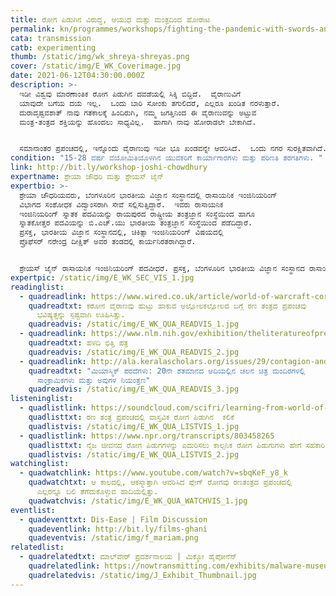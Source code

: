 ```yaml
---
title: ರೋಗ ಪಿಡುಗಿನ ವಿರುದ್ಧ, ಆಯುಧ ಮತ್ತು ಮಂತ್ರದಿಂದ ಹೋರಾಟ
permalink: kn/programmes/workshops/fighting-the-pandemic-with-swords-and-magic/
cata: transmission
catb: experimenting
thumb: /static/img/wk_shreya-shreyas.png
cover: /static/img/E_WK_Coverimage.jpg
date: 2021-06-12T04:30:00.000Z
description: >-
  ಇಡೀ ವಿಶ್ವವು ಮಾರಣಾಂತಿಕ ರೋಗ ಪಿಡುಗಿನ ದವಡೆಯಲ್ಲಿ ಸಿಕ್ಕಿ ಬಿದ್ದಿದೆ.  ವೈರಾಣುವಿಗೆ
  ಯಾವುದೇ ಬಗೆಯ ದಯೆ ಇಲ್ಲ.  ಒಂದು ಬಾರಿ ಸೋಂಕು ತಗುಲಿದರೆ, ಎಲ್ಲರೂ ಖಂಡಿತ ನರಳುತ್ತಾರೆ. 
  ದುರಾದೃಷ್ಟವಶಾತ್‌ ನಾವು ಗತಕಾಲಕ್ಕೆ ಹಿಂದಿರುಗಿ, ನಮ್ಮ ಜಗತ್ತಿನಿಂದ ಈ ವೈರಾಣುವನ್ನು ಅಟ್ಟುವ
  ಮಂತ್ರ-ತಂತ್ರದ ಶಕ್ತಿಯನ್ನು ಹೊಂದಲು ಸಾಧ್ಯವಿಲ್ಲ.  ಹಾಗಾಗಿ ನಾವು ಹೋರಾಡಲೇ ಬೇಕಾಗಿದೆ.  


  ಸಮಾನಾಂತರ ಪ್ರಪಂಚದಲ್ಲಿ, ಇನ್ನೊಂದು ವೈರಾಣುವು ಇಡೀ ಭೂ ಖಂಡವನ್ನೇ ಆವರಿಸಿದೆ.  ಒಂದು ನಗರ ಸುರಕ್ಷಿತವಾಗಿದೆ.  ಆದರೆ ಇದರ ಬಗೆಗೆ ಗಮನ ಹರಿಸದೇ ಇದ್ದರೆ, ಈ ಸುರಕ್ಷತೆ ಹೆಚ್ಚು ಕಾಲ ಉಳಿಯಲಾರದು.  ನೀವು ನಿಮ್ಮನ್ನು ರಕ್ಷಿಸಿಕೊಂಡು ವ್ಯಾಪನವನ್ನು ತಡೆಯಬೇಕು.  ನಿಮ್ಮ ಬತ್ತಳಿಕೆಯಲ್ಲಿ , ರೋಗ ಪಿಡುಗಿನ ವಿರುದ್ಧ ಹೋರಾಡುವ ತಂತ್ರಗಳು ಲಭ್ಯವಾಗಿವೆ. ಸೋಂಕು ಸಂಪರ್ಕಗಳ ಸುಳಿವು, ಪರೀಕ್ಷೆ ಮತ್ತು ಪ್ರತ್ಯೇಕವಾಗಿರಿಸುವುದೇ, ಮೂಲ ತಂತ್ರಗಳು. ಈ ವಾಸ್ತವ ರೋಗ ಪಿಡುಗಿನ ವಿರುದ್ಧ ಹೋರಾಡಲು ಸೋಂಕು ರೋಗ ಶಾಸ್ತ್ರದ ಪರಿಕಲ್ಪನೆಗಳನ್ನು ಅನ್ವೇಷಿಸಿ.  ನಿಮ್ಮ ಆಯುಧಗಳನ್ನು ಸೂಕ್ತವಾಗಿ ಆರಿಸಿಕೊಳ್ಳಿ.  ನಗರದ ಭವಿಷ್ಯವು ನಿಮ್ಮ ನಿರ್ಣಯವನ್ನು ಅವಲಂಬಿಸಿದೆ.
condition: "15-28 ವರ್ಷ ವಯೋಮಿತಿಯೊಳಗಿನ ಯುವಕರಿಗೆ ಕಾರ್ಯಾಗಾರಗಳು ಮತ್ತು ಪರಿಣತಿ ತರಗತಿಗಳು. "
link: http://bit.ly/workshop-joshi-chowdhury
expertname: ಶ್ರೇಯಾ ಚೌಧರಿ ಮತ್ತು ಶ್ರೇಯಸ್‌ ಜೈನ್‌
expertbio: >-
  ಶ್ರೇಯಾ ಚೌಧರಿಯವರು, ಬೆಂಗಳೂರಿನ ಭಾರತೀಯ ವಿಜ್ಞಾನ ಸಂಸ್ಥಾನದಲ್ಲಿ ರಾಸಾಯನಿಕ ಇಂಜಿನಿಯರಿಂಗ್‌
  ವಿಭಾಗದ ಸಂಶೋಧಕ ವಿದ್ವಾಂಸರಾಗಿ ಸೇವೆ ಸಲ್ಲಿಸುತ್ತಿದ್ದಾರೆ.  ಇವರು ರಾಸಾಯನಿಕ
  ಇಂಜಿನಿಯರಿಂಗ್‌ ಸ್ನಾತಕ ಪದವಿಯನ್ನು ರಾಯಪುರದ ರಾಷ್ಟ್ರೀಯ ತಂತ್ರಜ್ಞಾನ ಸಂಸ್ಥೆಯಿಂದ ಹಾಗೂ
  ಸ್ನಾತಕೋತ್ತರ ಪದವಿಯನ್ನು ಬಿ.ಎಚ್.ಯು ಭಾರತೀಯ ತಂತ್ರಜ್ಞಾನ ಸಂಸ್ಥೆಯಿಂದ ಪಡೆದಿದ್ದಾರೆ. 
  ಪ್ರಸಕ್ತ, ಭಾರತೀಯ ವಿಜ್ಞಾನ ಸಂಸ್ಥಾನದಲ್ಲಿ, ಚಿಕಿತ್ಸಾ ಇಂಜಿನಿಯರಿಂಗ್‌ ವಿಷಯದಲ್ಲಿ
  ಪ್ರೊಫೆಸರ್‌ ನರೇಂದ್ರ ದೀಕ್ಷಿತ್‌ ಅವರ ತಂಡದಲ್ಲಿ ಕಾರ್ಯನಿರತರಾಗಿದ್ದಾರೆ.


  ಶ್ರೇಯಸ್‌ ಜೈನ್‌ ರಾಸಾಯನಿಕ ಇಂಜಿನಿಯರಿಂಗ್‌ ಪದವೀಧರೆ. ಪ್ರಸಕ್ತ, ಬೆಂಗಳೂರಿನ ಭಾರತೀಯ ವಿಜ್ಞಾನ ಸಂಸ್ಥಾನದ ರಾಸಾಯನಿಕ ಇಂಜಿನಿಯರಿಂಗ್‌ ವಿಭಾಗದಲ್ಲಿ, ಸಂಗಣನ ಜೀವಜ್ಞಾನದ ವಿಷಯದಲ್ಲಿ ಪಿ.ಎಚ್.ಡಿ ಅಧ್ಯಯನ ಮಾಡುತ್ತಿದ್ದಾರೆ
expertpic: /static/img/E_WK_SEC_VIS_1.jpg
readinglist:
  - quadreadlink: https://www.wired.co.uk/article/world-of-warcraft-coronavirus-corrupted-blood
    quadreadtxt: ಕರೋನ ವೈರಾಣವು ಹುಟ್ಟು ಹಾಕುವ ಅಲ್ಲೋಲಕಲ್ಲೋಲದ ಬಗ್ಗೆ ರಣ ತಂತ್ರದ ಪ್ರಪಂಚವು
      ಭವಿಷ್ಯತ್ತನ್ನು ಸ್ಪಷ್ಟವಾಗಿ ಊಹಿಸಿತ್ತು.
    quadreadvis: /static/img/E_WK_QUA_READVIS_1.jpg
  - quadreadlink: https://www.nlm.nih.gov/exhibition/theliteratureofprescription/exhibitionAssets/digitalDocs/The-Yellow-Wall-Paper.pdf
    quadreadtxt: ಹಳದಿ ಭಿತ್ತಿ ಪತ್ರ
    quadreadvis: /static/img/E_WK_QUA_READVIS_2.jpg
  - quadreadlink: http://ala.keralascholars.org/issues/29/contagion-and-control-in-cinema-halls/
    quadreadtxt: "ಮಿಯಾಸ್ಮಿಕ್‌ ಪರದೆಗಳು: 20ನೇ ಶತಮಾನದ ಆದಿಯಲ್ಲಿನ ಚಲನ ಚಿತ್ರ ಮಂದಿರಗಳಲ್ಲಿ
      ಸಾಂಕ್ರಾಮಿಕಗಳು ಮತ್ತು ಅವುಗಳ ನಿಯಂತ್ರಣ"
    quadreadvis: /static/img/E_WK_QUA_READVIS_3.jpg
listeninglist:
  - quadlistlink: https://soundcloud.com/scifri/learning-from-world-of-warcrafts-virtual-pandemic
    quadlisttxt: ರಣ ತಂತ್ರ ಪ್ರಪಂಚದಲ್ಲಿ ವಾಸ್ತವಿಕ ರೋಗ ಪಿಡುಗಿನ  ಕಲಿಕೆ
    quadlistvis: /static/img/E_WK_QUA_LISTVIS_1.jpg
  - quadlistlink: https://www.npr.org/transcripts/803458265
    quadlisttxt: ನೈಜ ಜೀವನದ ರೋಗ ಪಿಡುಗಗಳನ್ನು ಎದುರಿಸಲು ಕಾಲ್ಪನಿಕ ರೋಗ ಪಿಡುಗುಗಳು ಹೇಗೆ ಸಹಕಾರಿ?
    quadlistvis: /static/img/E_WK_QUA_LISTVIS_2.jpg
watchinglist:
  - quadwatchlink: https://www.youtube.com/watch?v=sbqKeF_y8_k
    quadwatchtxt: ಆ ಕಾಲದಲ್ಲಿ, ಆಕಸ್ಮಾತ್ತಾಗಿ ಆವರಿಸಿದ ಪ್ಲೇಗ್ ರೋಗವು ರಣತಂತ್ರದ ಪ್ರಪಂಚದಲ್ಲಿ
      ಎಲ್ಲರನ್ನೂ ಬಲಿ ತೆಗೆದುಕೊಳ್ಳುವ ಹಾದಿಯಲ್ಲಿತ್ತು.
    quadwatchvis: /static/img/E_WK_QUA_WATCHVIS_1.jpg
eventlist:
  - quadeventtxt: Dis-Ease | Film Discussion
    quadeventlink: http://bit.ly/films-ghani
    quadeventvis: /static/img/f_mariam.png
relatedlist:
  - quadrelatedtxt: ಮಾಲ್‌ವೇರ್‌ ಪ್ರದರ್ಶನಾಲಯ | ಮಿಕ್ಕೋ ಹೈಪೋನೆನ್‌‌
    quadrelatedlink: https://nowtransmitting.com/exhibits/malware-museum/
    quadrelatedvis: /static/img/J_Exhibit_Thumbnail.jpg
---
```

